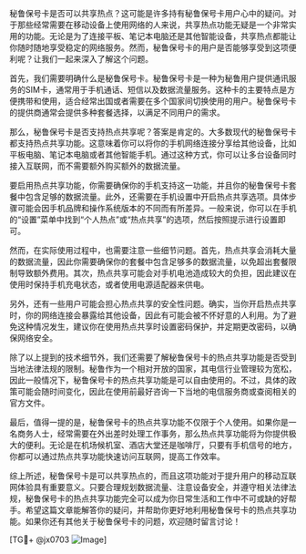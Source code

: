 秘鲁保号卡是否可以共享热点？这可能是许多持有秘鲁保号卡用户心中的疑问。对于那些经常需要在移动设备上使用网络的人来说，共享热点功能无疑是一个非常实用的功能。无论是为了连接平板、笔记本电脑还是其他智能设备，共享热点都能让你随时随地享受稳定的网络服务。然而，秘鲁保号卡的用户是否能够享受到这项便利呢？让我们一起来深入了解这个问题。

首先，我们需要明确什么是秘鲁保号卡。秘鲁保号卡是一种为秘鲁用户提供通讯服务的SIM卡，通常用于手机通话、短信以及数据流量服务。这种卡的主要特点是方便携带和使用，适合经常出国或者需要在多个国家间切换使用的用户。秘鲁保号卡的提供商通常会提供多种套餐选择，以满足不同用户的需求。

那么，秘鲁保号卡是否支持热点共享呢？答案是肯定的。大多数现代的秘鲁保号卡都支持热点共享功能。这意味着你可以将你的手机网络连接分享给其他设备，比如平板电脑、笔记本电脑或者其他智能手机。通过这种方式，你可以让多台设备同时接入互联网，而不需要额外购买额外的数据流量。

要启用热点共享功能，你需要确保你的手机支持这一功能，并且你的秘鲁保号卡套餐中包含足够的数据流量。此外，还需要在手机设置中开启热点共享选项。具体步骤可能会因手机品牌和操作系统版本的不同而有所差异。一般来说，你可以在手机的“设置”菜单中找到“个人热点”或“热点共享”的选项，然后按照提示进行设置即可。

然而，在实际使用过程中，也需要注意一些细节问题。首先，热点共享会消耗大量的数据流量，因此你需要确保你的套餐中包含足够多的数据流量，以免超出套餐限制导致额外费用。其次，热点共享可能会对手机电池造成较大的负担，因此建议在使用时保持手机充电状态，或者使用电源适配器来供电。

另外，还有一些用户可能会担心热点共享的安全性问题。确实，当你开启热点共享时，你的网络连接会暴露给其他设备，因此有可能会被不怀好意的人利用。为了避免这种情况发生，建议你在使用热点共享时设置密码保护，并定期更改密码，以确保网络安全。

除了以上提到的技术细节外，我们还需要了解秘鲁保号卡的热点共享功能是否受到当地法律法规的限制。秘鲁作为一个相对开放的国家，其电信行业管理较为宽松，因此一般情况下，秘鲁保号卡的热点共享功能是可以自由使用的。不过，具体的政策可能会随时间变化，因此在使用前最好咨询一下当地的电信服务商或查阅相关的官方文件。

最后，值得一提的是，秘鲁保号卡的热点共享功能不仅限于个人使用。如果你是一名商务人士，经常需要在外出差时处理工作事务，那么热点共享功能将为你提供极大的便利。无论是在机场候机室、酒店大堂还是咖啡厅，只要有手机信号的地方，你都可以通过热点共享功能快速访问互联网，提高工作效率。

综上所述，秘鲁保号卡是可以共享热点的，而且这项功能对于提升用户的移动互联网体验具有重要意义。只要合理规划数据流量、注意设备安全，并遵守相关法律法规，秘鲁保号卡的热点共享功能完全可以成为你日常生活和工作中不可或缺的好帮手。希望这篇文章能解答你的疑问，并帮助你更好地利用秘鲁保号卡的热点共享功能。如果你还有其他关于秘鲁保号卡的问题，欢迎随时留言讨论！

[TG💪+ @jx0703 ![Image](https://github.com/user-attachments/assets/dbca1d08-cadb-493c-b0ec-ad6f7a83f270)]